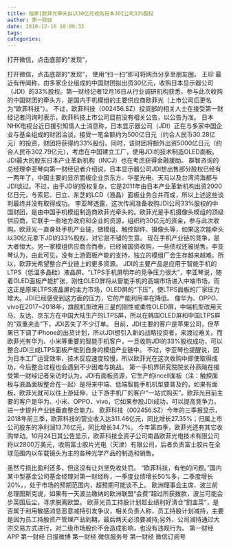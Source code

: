 ```yaml
---
title: 独家|欧菲光牵头拟以30亿元收购日本JDI公司33%股权
author: 第一财经
date: 2018-12-16 18:09:33
tags: 
categories: 
---
```

打开微信，点击底部的“发现”，
<!-- more -->
打开微信，点击底部的“发现”，
使用“扫一扫”即可将网页分享至朋友圈。
王珍
最近有传闻称，由多家企业组成的中国财团拟出资30亿元，收购日本显示器公司（JDI）的33%股权。第一财经记者12月16日从行业调研机构获悉，参与此次收购的中国财团的牵头方，是国内手机模组的主要供应商欧菲光（上市公司后更名为“欧菲科技”）。
不过，欧菲科技（002456.SZ）投资部的相关人士在接受第一财经记者问询时表示，欧菲科技上市公司目前没有相关公告，以公告为准。
日本NHK电视台近日援引知情人士消息称，日本显示器公司（JDI）正在与多家中国企业与基金组成的财团洽谈，接受一笔金额约为500亿日元（约合人民币30.28亿元）的投资，财团将获得约33%股份。同时，该财团将额外出资5000亿日元（约合人民币302.79亿元），考虑在中国建立工厂，使用JDI的技术制造OLED面板。JDI最大的股东日本产业革新机构（INCJ）也在考虑获得金融援助。
群智咨询的总经理李亚琴向第一财经记者介绍说，日本显示器公司JDI想出售部分股权已经有一两年了，中国主要的显示面板企业京东方、华星光电、天马以及台湾鸿海都与JDI谈过。不过，由于JDI的股权复杂，它是2011年由日本产业革新机构出资2000亿日元，与索尼、日立、东芝的LCD（液晶）面板业务合并而成，所以上述这些谈判最终并没有取得成功。
李亚琴透露，这次传闻准备收购JDI公司33%股权的中国财团，是由中国手机模组制造商欧菲光牵头的。欧菲光是手机摄像头模组的顶级供应商，它联手一些地方政府和企业的资源，组织约30亿元的资金，参与此次收购。欧菲光一直身处手机产业链，做模组、触控部件、摄像头等，如果这次能牵头以30亿元拿下JDI的33%股权，对它是不错的生意。
现在手机产业链的竞争，是大者恒大。另一家模组供应商合而泰，已经被国资收购，一些债权还被抛售。李亚琴认为，由此可见，没有上游面板产能的支持，独立的模组厂会生存越来越难。所以，欧菲光希望整合产业链上的更多资源。
JDI的主要产品是应用于智能手机的LTPS（低温多晶硅）液晶屏。“LTPS手机屏明年的竞争压力很大”，李亚琴说，随着OLED面板产能扩张，刚性OLED屏将从智能手机的高端市场进入中端市场，而这正是原来LTPS液晶屏的主力市场，OLED屏的“下压”，使LTPS面板的厂家压力增大。JDI已经感受到这方面的压力，它的产能利用率在降低。
像华为、OPPO、vivo在2017~2018年，旗舰机型改用三星的刚性或柔性OLED屏，中端机型改用天马、友达、京东方在中国大陆生产的LTPS屏，所以在韩国OLED屏和中国LTPS屏的“双重夹击”下，JDI丢失了不少订单。
目前，JDI主要的客户是苹果公司，但苹果已下调了iPhone的出货计划，所以JDI想引入新的战略投资者，来渡过难关。而欧菲光有华为、小米等重要的智能手机客户，一旦收购JDI的33%股权成功，可以整合JDI三成LTPS面板产能到自身的模组产业链中。
不过，李亚琴也提醒说，因为日本工厂运营效率、技术反应速度较慢，所以欧菲光在这次收购中即使取得成功，今后整合过程也会遇到不少困难与挑战。
第一手机界研究院院长孙燕飚在接受第一财经记者采访时认为，JDI有面板资源，它生产的incell面板（注：触控面板与液晶面板整合在一起）是将来中端、低端智能手机机型要普及的，如果有面板，欧菲光就可以往上游延伸，让下游手机厂的客户“一站式购买”。欧菲光目前主要的客户是华为、小米、OPPO、vivo，它如果参股JDI成功，可以提高竞争力，进一步提升产业链垂直整合能力。
欧菲科技（002456.SZ）今年的三季报显示，2018年前三季，欧菲科技的营业收入达311.46亿元，同比增长27.35%；归属上市公司股东的净利润13.76亿元，同比增长34.7%。
今年第四季，欧菲光还有其它收购举动。10月24日其公告显示，欧菲科技全资子公司南昌欧菲光电技术有限公司将以2800万美元，收购富士胶片光电（天津）有限公司，后者负责富士胶片在全球范围内以车载镜头为主的各种光学产品的制造和销售。
 
 
虽然亏损比盈利还多，但这没有让刘坚免收处罚。
“欧菲科技，有他的问题。”国内某中型基金公司基金经理对第一财经称，一季度业绩增长50%多，二季度增长20%，，处于市场的预期范围内，超预期可能谈不上。
欧洲理事会主席、波兰前总理图斯克说，如果有一天波兰缴纳的欧洲联盟“会费”超过所获拨款，波兰可能会步英国后尘，寻求脱离欧盟。
欧菲光员工持股计划趁业绩利好清仓“割韭菜”，是否属于利用敏感消息恶意减持引发争议，相关负责人称，员工持股计划减持，主要是因为员工持股资产管理产品到期，最后两天必须要减持;另外，公司减持通过大宗交易方式进行，对二级市场股价不会造成影响，也没有违规行为。
第一财经
APP
第一财经
日报微博
第一财经
微信服务号
第一财经
微信订阅号
